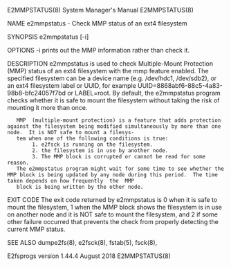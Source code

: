 E2MMPSTATUS(8)                                                                   System Manager's Manual                                                                   E2MMPSTATUS(8)

NAME
       e2mmpstatus - Check MMP status of an ext4 filesystem

SYNOPSIS
       e2mmpstatus [-i] <filesystem>

OPTIONS
       -i     prints out the MMP information rather than check it.

DESCRIPTION
       e2mmpstatus  is  used  to  check  Multiple-Mount  Protection (MMP) status of an ext4 filesystem with the mmp feature enabled.  The specified filesystem can be a device name (e.g.
       /dev/hdc1, /dev/sdb2), or an ext4 filesystem label or UUID, for example UUID=8868abf6-88c5-4a83-98b8-bfc24057f7bd or LABEL=root.   By  default,  the  e2mmpstatus  program  checks
       whether it is safe to mount the filesystem without taking the risk of mounting it more than once.

       MMP  (multiple-mount protection) is a feature that adds protection against the filesystem being modified simultaneously by more than one node.  It is NOT safe to mount a filesys‐
       tem when one of the following conditions is true:
            1. e2fsck is running on the filesystem.
            2. the filesystem is in use by another node.
            3. The MMP block is corrupted or cannot be read for some reason.
       The e2mmpstatus program might wait for some time to see whether the MMP block is being updated by any node during this period.  The time taken depends on how frequently  the  MMP
       block is being written by the other node.

EXIT CODE
       The  exit  code  returned  by  e2mmpstatus is 0 when it is safe to mount the filesystem, 1 when the MMP block shows the filesystem is in use on another node and it is NOT safe to
       mount the filesystem, and 2 if some other failure occurred that prevents the check from properly detecting the current MMP status.

SEE ALSO
       dumpe2fs(8), e2fsck(8), fstab(5), fsck(8),

E2fsprogs version 1.44.4                                                               August 2018                                                                         E2MMPSTATUS(8)
